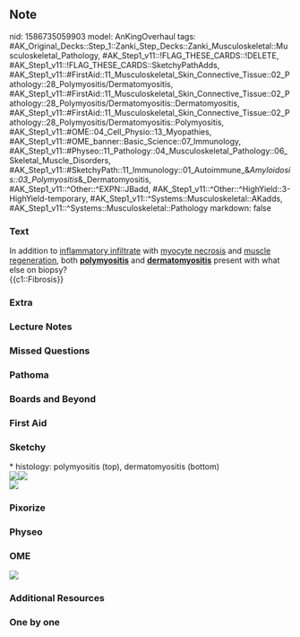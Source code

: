 ## Note
nid: 1586735059903
model: AnKingOverhaul
tags: #AK_Original_Decks::Step_1::Zanki_Step_Decks::Zanki_Musculoskeletal::Musculoskeletal_Pathology, #AK_Step1_v11::!FLAG_THESE_CARDS::!DELETE, #AK_Step1_v11::!FLAG_THESE_CARDS::SketchyPathAdds, #AK_Step1_v11::#FirstAid::11_Musculoskeletal_Skin_Connective_Tissue::02_Pathology::28_Polymyositis/Dermatomyositis, #AK_Step1_v11::#FirstAid::11_Musculoskeletal_Skin_Connective_Tissue::02_Pathology::28_Polymyositis/Dermatomyositis::Dermatomyositis, #AK_Step1_v11::#FirstAid::11_Musculoskeletal_Skin_Connective_Tissue::02_Pathology::28_Polymyositis/Dermatomyositis::Polymyositis, #AK_Step1_v11::#OME::04_Cell_Physio::13_Myopathies, #AK_Step1_v11::#OME_banner::Basic_Science::07_Immunology, #AK_Step1_v11::#Physeo::11_Pathology::04_Musculoskeletal_Pathology::06_Skeletal_Muscle_Disorders, #AK_Step1_v11::#SketchyPath::11_Immunology::01_Autoimmune_&_Amyloidosis::03_Polymyositis_&_Dermatomyositis, #AK_Step1_v11::^Other::^EXPN::JBadd, #AK_Step1_v11::^Other::^HighYield::3-HighYield-temporary, #AK_Step1_v11::^Systems::Musculoskeletal::AKadds, #AK_Step1_v11::^Systems::Musculoskeletal::Pathology
markdown: false

### Text
<div>
  In addition to <u>inflammatory infiltrate</u> with
  <u><span style="background-color: inherit; color: inherit;">myocyte</span>
  <span style=
  "background-color: inherit; color: inherit;">necrosis</span></u>
  and <u>muscle <span style=
  "background-color: inherit; color: inherit;">regeneration</span></u>,
  both <b><span style=
  "text-decoration-line: underline; background-color: inherit; color: inherit;">
  polymyositis</span></b> and <b><span style=
  "text-decoration-line: underline; background-color: inherit; color: inherit;">
  dermatomyositis</span></b> present with what else on biopsy?
</div>
<div>
  {{c1::Fibrosis}}
</div>

### Extra


### Lecture Notes


### Missed Questions


### Pathoma


### Boards and Beyond


### First Aid


### Sketchy
<div>
  * histology: polymyositis (top), dermatomyositis (bottom)
</div>
<div><img src=
"SketchyMedical%202019-12-30%2009-11-07_1566160514431.jpg"><img src="Screen%20Shot%202020-04-12%20at%209.29.18%20PM.JPG"></div><img src="Zoverall%20picture-5c9cce60dbd83f4318b4f5d3b568af557e386bfc_1566160514431.jpg">

### Pixorize


### Physeo


### OME
<div class="ome-widget">
  <a href=
  "https://onlinemeded.org/spa/immunology?ref=anki"><img src=
  "_OME_AnkiFlashcards_Topic_2.png"></a>
</div>

### Additional Resources


### One by one

